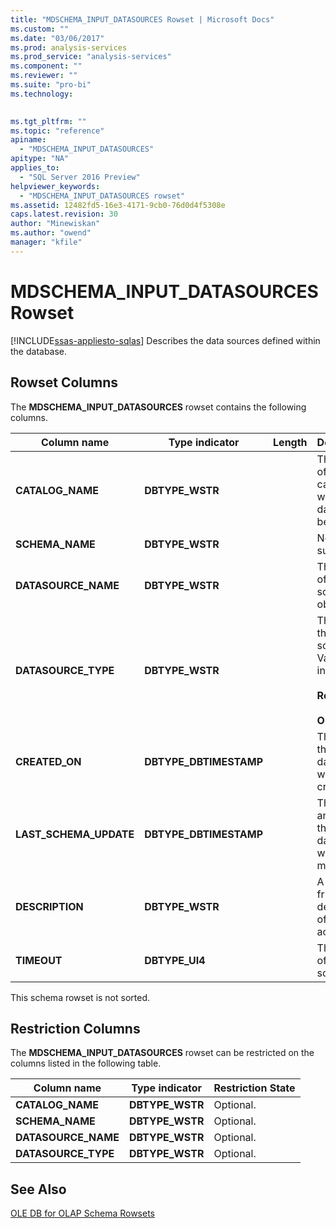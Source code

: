 ```yaml
---
title: "MDSCHEMA_INPUT_DATASOURCES Rowset | Microsoft Docs"
ms.custom: ""
ms.date: "03/06/2017"
ms.prod: analysis-services
ms.prod_service: "analysis-services"
ms.component: ""
ms.reviewer: ""
ms.suite: "pro-bi"
ms.technology: 
  

ms.tgt_pltfrm: ""
ms.topic: "reference"
apiname: 
  - "MDSCHEMA_INPUT_DATASOURCES"
apitype: "NA"
applies_to: 
  - "SQL Server 2016 Preview"
helpviewer_keywords: 
  - "MDSCHEMA_INPUT_DATASOURCES rowset"
ms.assetid: 12482fd5-16e3-4171-9cb0-76d0d4f5308e
caps.latest.revision: 30
author: "Minewiskan"
ms.author: "owend"
manager: "kfile"
---
```

# MDSCHEMA_INPUT_DATASOURCES Rowset
[!INCLUDE[ssas-appliesto-sqlas](../../../includes/ssas-appliesto-sqlas.md)]
  Describes the data sources defined within the database.  
  
## Rowset Columns  
 The **MDSCHEMA_INPUT_DATASOURCES** rowset contains the following columns.  
  
|Column name|Type indicator|Length|Description|  
|-----------------|--------------------|------------|-----------------|  
|**CATALOG_NAME**|**DBTYPE_WSTR**||The name of the catalog to which this data source belongs.|  
|**SCHEMA_NAME**|**DBTYPE_WSTR**||Not supported.|  
|**DATASOURCE_NAME**|**DBTYPE_WSTR**||The name of the data source object.|  
|**DATASOURCE_TYPE**|**DBTYPE_WSTR**||The type of the data source. Valid values include:<br /><br /> **Relational**<br /><br /> **Olap**|  
|**CREATED_ON**|**DBTYPE_DBTIMESTAMP**||The date that the data source was created.|  
|**LAST_SCHEMA_UPDATE**|**DBTYPE_DBTIMESTAMP**||The date and time that the data source was last modified.|  
|**DESCRIPTION**|**DBTYPE_WSTR**||A user-friendly description of the action.|  
|**TIMEOUT**|**DBTYPE_UI4**||The timeout of the data source.|  
  
 This schema rowset is not sorted.  
  
## Restriction Columns  
 The **MDSCHEMA_INPUT_DATASOURCES** rowset can be restricted on the columns listed in the following table.  
  
|Column name|Type indicator|Restriction State|  
|-----------------|--------------------|-----------------------|  
|**CATALOG_NAME**|**DBTYPE_WSTR**|Optional.|  
|**SCHEMA_NAME**|**DBTYPE_WSTR**|Optional.|  
|**DATASOURCE_NAME**|**DBTYPE_WSTR**|Optional.|  
|**DATASOURCE_TYPE**|**DBTYPE_WSTR**|Optional.|  
  
## See Also  
 [OLE DB for OLAP Schema Rowsets](../../../analysis-services/schema-rowsets/ole-db-olap/ole-db-for-olap-schema-rowsets.md)  
  
  
